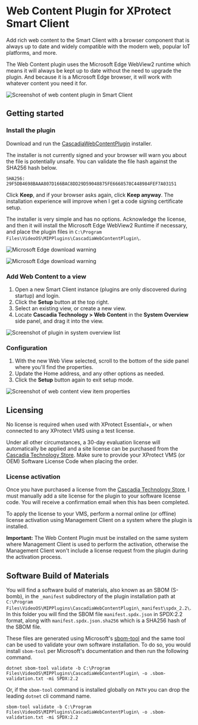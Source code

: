 # Web Content Plugin for XProtect Smart Client

Add rich web content to the Smart Client with a browser component that is
always up to date and widely compatible with the modern web, popular IoT
platforms, and more.

The Web Content plugin uses the Microsoft Edge WebView2 runtime which means it
will always be kept up to date without the need to upgrade the plugin. And
because it is a Microsoft Edge browser, it will work with whatever content you
need it for.

![Screenshot of web content plugin in Smart Client](./docs/assets/images/screenshot1.png)

## Getting started

### Install the plugin

Download and run the [CascadiaWebContentPlugin](https://download.cascadia.tech/software/CascadiaWebContentPlugin.0.1.13.61951.msi) installer.

The installer is not currently signed and your browser will warn you about the file is potentially unsafe. You can
validate the file hash against the SHA256 hash below.

```plaintext
SHA256: 29F5DB4698BAAA807D166BAC8DD29D59048875FE6668578C448984FEF7A03151
```

Click **Keep**, and if your browser asks again, click **Keep anyway**. The installation experience will improve when I
get a code signing certificate setup.

The installer is very simple and has no options. Acknowledge the license, and then it will install the Microsoft Edge
WebView2 Runtime if necessary, and place the plugin files in `C:\Program Files\VideoOS\MIPPlugins\CascadiaWebContentPlugin\`.

![Microsoft Edge download warning](./docs/assets/images/download-warning.png)

![Microsoft Edge download warning](./docs/assets/images/download-warning2.png)

### Add Web Content to a view

1. Open a new Smart Client instance (plugins are only discovered during startup) and login.
2. Click the **Setup** button at the top right.
3. Select an existing view, or create a new view.
4. Locate **Cascadia Technology > Web Content** in the **System Overview** side panel, and drag it into the view.

![Screenshot of plugin in system overview list](./docs/assets/images/systemoverview.png)

### Configuration

1. With the new Web View selected, scroll to the bottom of the side panel where you'll find the properties.
2. Update the Home address, and any other options as needed.
3. Click the **Setup** button again to exit setup mode.

![Screenshot of web content view item properties](./docs/assets/images/properties.png)

## Licensing

No license is required when used with XProtect Essential+, or when connected to any XProtect VMS using a test license.

Under all other circumstances, a 30-day evaluation license will automatically be applied and a site license can be purchased from the [Cascadia Technology Store](https://www.cascadia.tech/). Make sure to provide your XProtect VMS (or OEM) Software License Code when placing the order.

### License activation

Once you have purchased a license from the [Cascadia Technology Store](https://www.cascadia.tech/), I must manually add a site license for the plugin to your software license code. You will receive a confirmation email when this has been completed.

To apply the license to your VMS, perform a normal online (or offline) license activation using Management Client on a system where the plugin is installed.

**Important:** The Web Content Plugin must be installed on the same system where Management Client is used to perform the activation, otherwise the Management Client won't include a license request from the plugin during the activation process.

## Software Build of Materials

You will find a software build of materials, also known as an SBOM (S-bomb), in the `_manifest` subdirectory of the
plugin installation path at `C:\Program Files\VideoOS\MIPPlugins\CascadiaWebContentPlugin\_manifest\spdx_2.2\`. In this
folder you will find the SBOM file `manifest.spdx.json` in SPDX:2.2 format, along with `manifest.spdx.json.sha256` which
is a SHA256 hash of the SBOM file.

These files are generated using Microsoft's [sbom-tool](https://github.com/microsoft/sbom-tool) and the same tool can be
used to validate your own software installation. To do so, you would install `sbom-tool` per Microsoft's documentation
and then run the following command.

```plaintext
dotnet sbom-tool validate -b C:\Program Files\VideoOS\MIPPlugins\CascadiaWebContentPlugin\ -o .sbom-validation.txt -mi SPDX:2.2
```

Or, if the `sbom-tool` command is installed globally on `PATH` you can drop the leading `dotnet` cli command name.

```plaintext
sbom-tool validate -b C:\Program Files\VideoOS\MIPPlugins\CascadiaWebContentPlugin\ -o .sbom-validation.txt -mi SPDX:2.2
```
